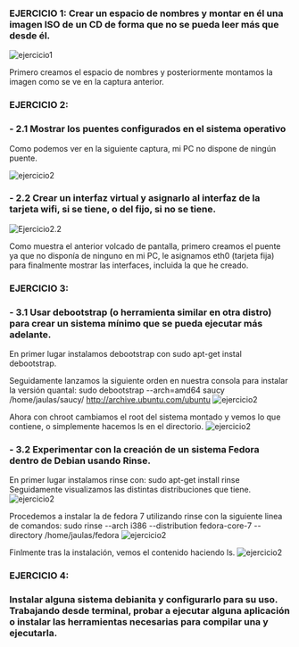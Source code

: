 ### EJERCICIO 1: Crear un espacio de nombres y montar en él una imagen ISO de un CD de forma que no se pueda leer más que desde él. 
![ejercicio1](https://dl.dropbox.com/s/hd225cfgfwz8iyp/ejercicio1IV2.png)

Primero creamos el espacio de nombres y posteriormente montamos la imagen como se ve en la captura anterior.

### EJERCICIO 2: 
### - 2.1 Mostrar los puentes configurados en el sistema operativo
Como podemos ver en la siguiente captura, mi PC no dispone de ningún puente.

![ejercicio2](https://dl.dropbox.com/s/nj7ka6i41b1qkuw/ejercicio2IV2.png)

### - 2.2 Crear un interfaz virtual y asignarlo al interfaz de la tarjeta wifi, si se tiene, o del fijo, si no se tiene.
![Ejercicio2.2](https://dl.dropbox.com/s/y1r2blz6hwmaeei/ejercicio2.2IV2.png)

Como muestra el anterior volcado de pantalla, primero creamos el puente ya que no disponía de ninguno en mi PC, le asignamos eth0 (tarjeta fija) para finalmente mostrar las interfaces, incluida la que he creado.


### EJERCICIO 3:
### - 3.1 Usar debootstrap (o herramienta similar en otra distro) para crear un sistema mínimo que se pueda ejecutar más adelante.
En primer lugar instalamos debootstrap con sudo apt-get instal debootstrap.

Seguidamente lanzamos la siguiente orden en nuestra consola para instalar la versión quantal: sudo debootstrap --arch=amd64 saucy /home/jaulas/saucy/ http://archive.ubuntu.com/ubuntu
![ejercicio2](https://dl.dropbox.com/s/nj7ka6i41b1qkuw/ejercicio2I2.png)

Ahora con chroot cambiamos el root del sistema montado y vemos lo que contiene, o simplemente hacemos ls en el directorio.
![ejercicio2](https://dl.dropbox.com/s/nj7ka6i41b1qkuw/ejercicio2V2.png)


### - 3.2 Experimentar con la creación de un sistema Fedora dentro de Debian usando Rinse.
En primer lugar instalamos rinse con:
sudo apt-get install rinse
Seguidamente visualizamos las distintas distribuciones que tiene.
![ejercicio2](https://dl.dropbox.com/s/nj7ka6i41b1qkuw/ejercicio2V2.png)

Procedemos a instalar la de fedora 7 utilizando rinse con la siguiente linea de comandos:
sudo rinse --arch i386 --distribution fedora-core-7 --directory /home/jaulas/fedora
![ejercicio2](https://dl.dropbox.com/s/nj7ka6i41b1qkuw/ejercicio2I.png)

Finlmente tras la instalación, vemos el contenido haciendo ls.
![ejercicio2](https://dl.dropbox.com/s/nj7ka6i41b1qkuw/ejercicio2IV2.ng)


### EJERCICIO 4:
### Instalar alguna sistema debianita y configurarlo para su uso. Trabajando desde terminal, probar a ejecutar alguna aplicación o instalar las herramientas necesarias para compilar una y ejecutarla.
